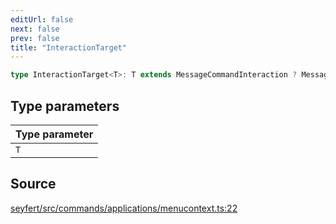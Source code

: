 ```yaml
---
editUrl: false
next: false
prev: false
title: "InteractionTarget"
---
```


```ts
type InteractionTarget<T>: T extends MessageCommandInteraction ? Message : User;
```

## Type parameters

| Type parameter |
| :------ |
| `T` |

## Source

[seyfert/src/commands/applications/menucontext.ts:22](https://github.com/potoland/potocuit/blob/fe122a1/src/commands/applications/menucontext.ts#L22)
